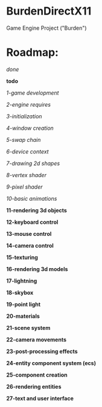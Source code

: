# BurdenDirectX11
Game Engine Project ("Burden")

# **Roadmap:**
*done*

**todo**

*1-game development*

*2-engine requires*

*3-initialization*

*4-window creation*

*5-swap chain*

*6-device context*

*7-drawing 2d shapes*

*8-vertex shader*

*9-pixel shader*

*10-basic animations*

**11-rendering 3d objects**

**12-keyboard control**

**13-mouse control**

**14-camera control**

**15-texturing**

**16-rendering 3d models**

**17-lightning**

**18-skybox**

**19-point light**

**20-materials**

**21-scene system**

**22-camera movements**

**23-post-processing effects**

**24-entity component system (ecs)**

**25-component creation**

**26-rendering entities**

**27-text and user interface**
